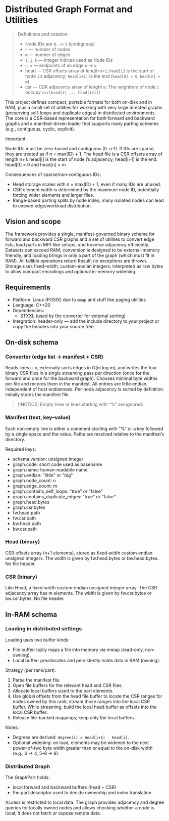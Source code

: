 # Distributed Graph Format and Utilities

> Definitions and notation:
> - Node IDs are `0..n-1` (contiguous)
> - `n` — number of nodes
> - `m` — number of edges
> - `i`, `j`, `k` — integer indices used as Node IDs
> - `u`, `v` — endpoints of an edge u → v
> - head — CSR offsets array of length `n+1`; `head[i]` is the start of node `i`’s adjacency; `head[i+1]` is the end
    (`head[0] = 0`, `head[n] = m`)
> - csr — CSR adjacency array of length `m`; The neighbors of node `i` occupy `csr[head[i] ... head[i+1])`

This project defines compact, portable formats for both on-disk and in RAM, plus a small set of utilities for working
with very large directed graphs (preserving self-loops and duplicate edges) in distributed environments. The core is a
CSR-based representation for both forward and backward graphs and a manifest-driven loader that supports many
parting schemes (e.g., contiguous, cyclic, explicit).

> [!IMPORTANT]
> Node IDs must be zero-based and contiguous (0..n‑1). If IDs are sparse, they are treated as if n = max(ID) + 1. The
> head file is a CSR offsets array of length n+1: head[i] is the start of node i’s adjacency; head[i+1] is the end.
> head[0] = 0 and head[n] = m.
>
> Consequences of sparse/non‑contiguous IDs:
> - Head storage scales with n = max(ID) + 1, even if many IDs are unused.
> - CSR element width is determined by the maximum node ID, potentially forcing wider elements and larger files.
> - Range‑based parting splits by node index; many isolated nodes can lead to uneven edge/workload distribution.

## Vision and scope

The framework provides a single, manifest-governed binary schema for forward and backward CSR graphs and a set of
utilities to convert edge lists, load parts in MPI-like setups, and traverse adjacency efficiently. Datasets can
exceed RAM; conversion is designed to be external-memory friendly, and loading brings in only a part of the graph
(which must fit in RAM). All fallible operations return Result; no exceptions are thrown. Storage uses fixed-width,
custom-endian integers, interpreted as raw bytes to allow compact encodings and optional in-memory widening.

## Requirements

- Platform: Linux (POSIX) due to `mmap` and stuff like paging utilities
- Language: C++20
- Dependencies:
    - STXXL (used by the converter for external sorting)
- Integration: header-only — add the include directory to your project or copy the headers into your source tree.

## On-disk schema

### Converter (edge list → manifest + CSR)

Reads lines `u v`, externally sorts edges in O(m log m), and writes the four binary CSR files in a single streaming pass
per direction (once for the forward and once for the backward graph). Chooses minimal byte widths per file and records
them in the manifest. All entries are little‑endian, independent of host endianness. Per‑node adjacency is sorted by
definition. initially stores the manifest file.

> [!NOTICE]
> Empty lines or lines starting with “%” are ignored.

### Manifest (text, key–value)

Each non‑empty line is either a comment starting with “%” or a key followed by a single space and the value. Paths are
resolved relative to the manifest’s directory.

Required keys:

- schema.version: unsigned integer
- graph.code: short code used as basename
- graph.name: human-readable name
- graph.endian: "little" or "big"
- graph.node_count: n
- graph.edge_count: m
- graph.contains_self_loops: "true" or "false"
- graph.contains_duplicate_edges: "true" or "false"
- graph.head.bytes
- graph.csr.bytes
- fw.head.path
- fw.csr.path
- bw.head.path
- bw.csr.path

### Head (binary)

CSR offsets array (n+1 elements), stored as fixed‑width custom‑endian unsigned integers. The width is given by
fw.head.bytes or bw.head.bytes. No file header.

### CSR (binary)

Like Head, a fixed‑width custom‑endian unsigned‑integer array. The CSR adjacency array has m elements. The width is
given by fw.csr.bytes or bw.csr.bytes. No file header.

## In-RAM schema

### Loading in distributed settings

Loading uses two buffer kinds:

- File buffer: lazily maps a file into memory via mmap (read-only, non-owning).
- Local buffer: preallocates and persistently holds data in RAM (owning).

Strategy (per rank/part):

1. Parse the manifest file.
2. Open file buffers for the relevant head and CSR files.
3. Allocate local buffers sized to the part elements.
4. Use global offsets from the head file buffer to locate the CSR ranges for nodes owned by this rank; stream those
   ranges into the local CSR buffer. While streaming, build the local head buffer as offsets into the local CSR buffer.
5. Release file-backed mappings; keep only the local buffers.

Notes:

- Degrees are derived: `degree(i) = head[i+1] - head[i]`.
- Optional widening: on load, elements may be widened to the next power-of-two byte width greater than or equal to the
  on-disk width (e.g., 3 → 4, 5–8 → 8).

### Distributed Graph

The GraphPart holds:

- local forward and backward buffers (head + CSR)
- the part descriptor used to decide ownership and index translation

Access is restricted to local data. The graph provides adjacency and degree queries for locally owned nodes and allows
checking whether a node is local; it does not fetch or expose remote data.
